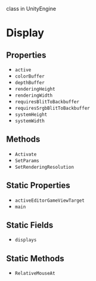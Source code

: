 class in UnityEngine
# Display

## Properties
- `active`
- `colorBuffer`
- `depthBuffer`
- `renderingHeight`
- `renderingWidth`
- `requiresBlitToBackbuffer`
- `requiresSrgbBlitToBackbuffer`
- `systemHeight`
- `systemWidth`
## Methods
- `Activate`
- `SetParams`
- `SetRenderingResolution`
## Static Properties
- `activeEditorGameViewTarget`
- `main`
## Static Fields
- `displays`
## Static Methods
- `RelativeMouseAt`
